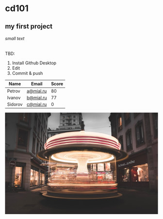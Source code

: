 # cd101

## my first project

###### small text

TBD:
1. Install Github Desktop
2. Edit
3. Commit & push

| Name          | Email       | Score|
| ------------- |-------------| -----|
| Petrov        | a@mial.ru   |  80  |
| Ivanov        | b@mial.ru   |  77  |
| Sidorov       | c@mial.ru   |   0  |

![some text](img.jpg)